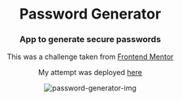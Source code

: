 <div align="center">

# Password Generator

### App to generate secure passwords

This was a challenge taken from [Frontend Mentor](https://www.frontendmentor.io/challenges/password-generator-app-Mr8CLycqjh')

My attempt was deployed [here](https://rp-pwd-gen.netlify.app/')

![password-generator-img](https://user-images.githubusercontent.com/101474198/224477637-e111dd11-de8e-45ab-9f54-0eca5fe1ee6b.png)

</div>

